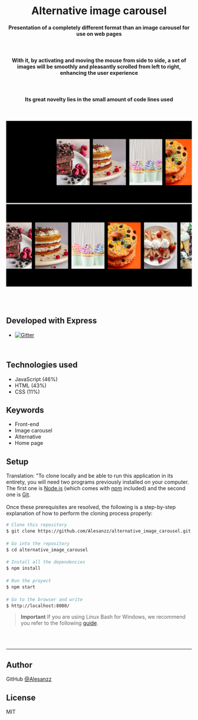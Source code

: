<h1 align="center">
  Alternative image carousel
</h1> 

<h4 align="center">Presentation of a completely different format than an image carousel for use on web pages</h4>
<br>
<h4 align="center">With it, by activating and moving the mouse from side to side, a set of images will be smoothly and pleasantly scrolled from left to right, enhancing the user experience</h4>
<br>
<h4 align="center">Its great novelty lies in the small amount of code lines used</h4>
<br>

![screenshot1](./public/images/screenshoot1.png)
![screenshot2](./public/images/screenshoot2.png)

 <br> <br>
##  Developed with Express
  - <a href="https://www.npmjs.com/package/express">
    <img src="https://badge.fury.io/js/express.svg"
         alt="Gitter">
  </a>
  
  <br>

## Technologies used

- JavaScript (46%)
- HTML (43%)
- CSS (11%)

## Keywords

- Front-end
- Image carousel
- Alternative
- Home page

## Setup

Translation: "To clone locally and be able to run this application in its entirety, you will need two programs previously installed on your computer. The first one is [Node.js](https://nodejs.org/en/download/) (which comes with [npm](http://npmjs.com) included) and the second one is [Git](https://git-scm.com).
<br>
<br>
Once these prerequisites are resolved, the following is a step-by-step explanation of how to perform the cloning process properly:

```bash
# Clone this repository
$ git clone https://github.com/Alesanzz/alternative_image_carousel.git

# Go into the repository
$ cd alternative_image_carousel

# Install all the dependencies
$ npm install

# Run the proyect
$ npm start

# Go to the browser and write
$ http://localhost:8080/
```

> **Important**
> If you are using Linux Bash for Windows, we recommend you refer to the following [guide](https://www.howtogeek.com/261575/how-to-run-graphical-linux-desktop-applications-from-windows-10s-bash-shell/).



<br><br>

---

 
## Author

GitHub [@Alesanzz](https://github.com/Alesanzz)  

## License

MIT
